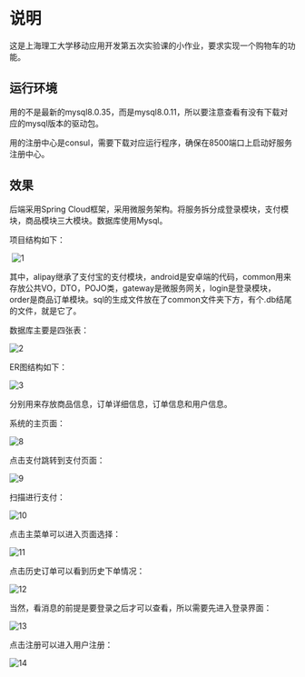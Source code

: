 # 说明

这是上海理工大学移动应用开发第五次实验课的小作业，要求实现一个购物车的功能。

## 运行环境

用的不是最新的mysql8.0.35，而是mysql8.0.11，所以要注意查看有没有下载对应的mysql版本的驱动包。

用的注册中心是consul，需要下载对应运行程序，确保在8500端口上启动好服务注册中心。

## 效果

后端采用Spring Cloud框架，采用微服务架构。将服务拆分成登录模块，支付模块，商品模块三大模块。数据库使用Mysql。

项目结构如下：

​                            ![1](./docs/1.png)   

其中，alipay继承了支付宝的支付模块，android是安卓端的代码，common用来存放公共VO，DTO，POJO类，gateway是微服务网关，login是登录模块，order是商品订单模块。sql的生成文件放在了common文件夹下方，有个.db结尾的文件，就是它了。

数据库主要是四张表：

 ![2](.\docs\2.png)

ER图结构如下：

 ![3](.\docs\3.png)

分别用来存放商品信息，订单详细信息，订单信息和用户信息。

系统的主页面：

 ![8](.\docs\8.png)

点击支付跳转到支付页面：

 ![9](.\docs\9.png)

扫描进行支付：

 ![10](.\docs\10.png)

点击主菜单可以进入页面选择：

 ![11](.\docs\11.png)

点击历史订单可以看到历史下单情况：

 ![12](.\docs\12.png)

当然，看消息的前提是要登录之后才可以查看，所以需要先进入登录界面：

 ![13](.\docs\13.png)

点击注册可以进入用户注册：

![14](.\docs\14.png)